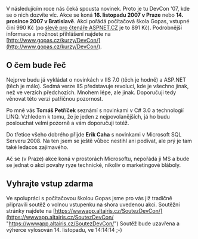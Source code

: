 <!-- dcterms:identifier = aspnetcz#168 -->
<!-- dcterms:title = Chcete vědět, co vás čeká? Přijďte na DevCon '07 -->
<!-- dcterms:abstract = Chcete vědět, co vás čeká v následujícím roce? Jaké novinky přináší Internet Information Services 7.0, Windows Server 2008, Microsoft .NET 3.5 nebo Microsoft SQL Server 2008? Přijďte v Praze nebo Bratislavě na DevCon '07. Uvnitř článku najdete soutěž s možností výhry volného vstupu. -->
<!-- np9:categoryId = 6 -->
<!-- x4w:category = Akce a události -->
<!-- np9:authorId = 1 -->
<!-- np9:authorEmail = michal.valasek@altairis.cz -->
<!-- dcterms:creator = Michal Altair Valášek -->
<!-- dcterms:created = 2007-11-12T16:06:02.003+01:00 -->
<!-- dcterms:date = 2007-11-12T16:06:02.003+01:00 -->

V následujícím roce nás čeká spousta novinek. Proto je tu DevCon '07, kde se o nich dozvíte víc. Akce se koná **16. listopadu 2007 v Praze** nebo **14. prosince 2007 v Bratislavě**. Akci pořádá počítačová škola Gopas, vstupné činí 990 Kč (po [slevě pro čtenáře ASPNET.CZ](http://www.aspnet.cz/StaticPages/SlevaGopas.aspx "Sleva 10% z kurzovn&eacute;ho v poč&iacute;tačov&eacute; &scaron;kole Gopas") je to 891 Kč). Podrobnější informace a možnost přihlášení najdete na [http://www.gopas.cz/kurzy/DevCon/](http://www.gopas.cz/kurzy/DevCon/).

## O čem bude řeč

Nejprve budu já vykládat o novinkách v IIS 7.0 (těch je hodně) a ASP.NET (těch je málo). Sedmá verze IIS představuje revoluci, kde je všechno jinak, než ve verzích předchozích. Mnohem lépe, ale jinak. Doporučuji tedy věnovat této verzi patřičnou pozornost.

Po mně vás **Tomáš Petříček** seznámí s novinkami v C# 3.0 a technologií LINQ. Vzhledem k tomu, že je jeden z nejpovolanějších, já ho budu poslouchat velmi pozorně a vám doporučuji totéž.

Do třetice všeho dobrého přijde **Erik Caha** s novinkami v Microsoft SQL Serveru 2008. Na ten jsem se ještě vůbec nestihl ani podívat, ale prý je tam také ledacos zajímavého.

Ač se (v Praze) akce koná v prostorách Microsoftu, nepořádá ji MS a bude se jednat o akci povahy ryze technické, nikoliv o marketingové bláboly.

## Vyhrajte vstup zdarma

Ve spolupráci s počítačovou školou Gopas jsme pro vás již tradičně připravili soutěž o volnou vstupenku na shora uvedenou akci. Soutěžní stránky najdete na [https://wwwapp.altairis.cz/SoutezDevCon/](https://wwwapp.altairis.cz/SoutezDevCon/ "https://wwwapp.altairis.cz/SoutezDevCon/") Soutěž bude uzavřena a výherce vylosován 14. listopadu, ve 14:14:14 ;-)